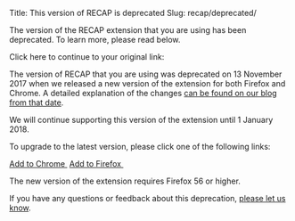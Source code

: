 Title: This version of RECAP is deprecated
Slug: recap/deprecated/



<div class="bg-danger alert">
    <p>The version of the RECAP extension that you are using has been deprecated. To learn more, please read below.
    </p>
    <p id="redirect-p">Click here to continue to your original link: <a id="redirect-anchor" href=""></a>
    </p> 
</div>


The version of RECAP that you are using was deprecated on 13 November 2017 when we released a new version of the extension for both Firefox and Chrome. A detailed explanation of the changes [can be found on our blog from that date][new-recap].

We will continue supporting this version of the extension until 1 January 2018.

To upgrade to the latest version, please click one of the following links:

<a href="https://chrome.google.com/webstore/detail/recap/oiillickanjlaeghobeeknbddaonmjnc" class="btn btn-primary btn-lg">Add to Chrome&nbsp;<i class="fa fa-chrome"></i></a>
<a href="https://addons.mozilla.org/en-US/firefox/addon/recap-195534/" class="btn btn-primary btn-lg">Add to Firefox&nbsp;<i class="fa fa-firefox"></i></a>

The new version of the extension requires Firefox 56 or higher.

If you have any questions or feedback about this deprecation, [please let us know][c].


<script type="text/javascript">
    // Necessary helper function, see: https://stackoverflow.com/a/21903119/64911
    var getUrlParameter = function getUrlParameter(sParam) {
        var sPageURL = decodeURIComponent(window.location.search.substring(1)),
            sURLVariables = sPageURL.split('&'),
            sParameterName,
            i;
    
        for (i = 0; i < sURLVariables.length; i++) {
            sParameterName = sURLVariables[i].split('=');
    
            if (sParameterName[0] === sParam) {
                return sParameterName[1] === undefined ? true : sParameterName[1];
            }
        }
    };
    
    // Another necessary helper function. JS is terrible.
    let getHostname = function getHostname(url){
      // Extract the hostname from a URL.
      var a = document.createElement("a");
      a.href = url;
      return a.hostname;
    };

    // Get the param from the URL.
    let url = getUrlParameter('url')
    
    // Set it as the href and text for the URL, or throw an error.
    let redirectParagraph = document.getElementById('redirect-p');
    if (!!url) {
        console.info("Url param is: " + url);
        let hostname = getHostname(url);
        if (hostname.endsWith('archive.org')) {
            // Security check. We will only redirect to Internet Archive.
            console.info("Redirect looks safe.");
            let anchor = document.getElementById('redirect-anchor');
            anchor.href = url;
            anchor.textContent = url;
        } else {
            console.info("Unsafe redirect. Not redirecting.");
            redirectParagraph.className += ' hidden';
        }
    } else {
        console.log("Url is falsy");
        redirectParagraph.className += ' hidden';
    }
</script>

[new-recap]: {filename}/new-recap.md
[c]: {filename}/pages/contact.md
